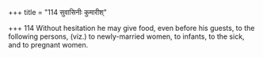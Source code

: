 +++
title = "114 सुवासिनीः कुमारीश्"

+++
114	Without hesitation he may give food, even before his guests, to the following persons, (viz.) to newly-married women, to infants, to the sick, and to pregnant women.